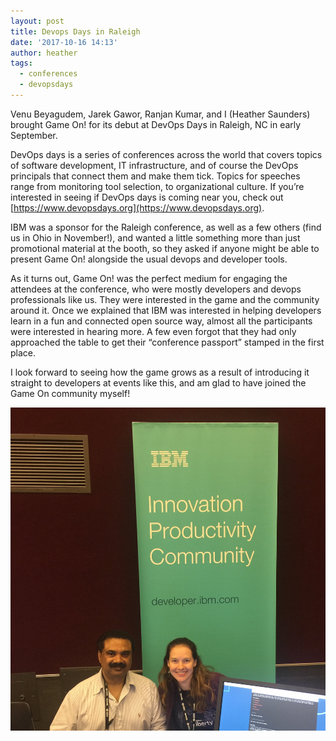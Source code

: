 ```yaml
---
layout: post
title: Devops Days in Raleigh
date: '2017-10-16 14:13'
author: heather
tags:
  - conferences
  - devopsdays
---
```

  
Venu Beyagudem, Jarek Gawor, Ranjan Kumar, and I (Heather Saunders) brought Game On! for its debut at DevOps Days in Raleigh, NC in early September.

DevOps days is a series of conferences across the world that covers topics of software development, IT infrastructure, and of course the DevOps principals that connect them and make them tick. Topics for speeches range from monitoring tool selection, to organizational culture. If you’re interested in seeing if DevOps days is coming near you, check out [https://www.devopsdays.org](https://www.devopsdays.org).

IBM was a sponsor for the Raleigh conference, as well as a few others (find us in Ohio in November!), and wanted a little something more than just promotional material at the booth, so they asked if anyone might be able to present Game On! alongside the usual devops and developer tools.

As it turns out, Game On! was the perfect medium for engaging the attendees at the conference, who were mostly developers and devops professionals like us. They were interested in the game and the community around it. Once we explained that IBM was interested in helping developers learn in a fun and connected open source way, almost all the participants were interested in hearing more. A few even forgot that they had only approached the table to get their “conference passport” stamped in the first place.

I look forward to seeing how the game grows as a result of introducing it straight to developers at events like this, and am glad to have joined the Game On community myself!

<div class="flex-media">
  <div class="item"><img src="/files/2017-devops-rtp/ibm-booth.png" title="Heather and Venu at the IBM Booth"/></div>
  <div class="item"><img src="/files/2017-devops-rtp/ibm-booth-1.jpg" title=""/></div>
  <div class="item"><img src="/files/2017-devops-rtp/ibm-booth-2.jpg" title=""/></div>
</div>
